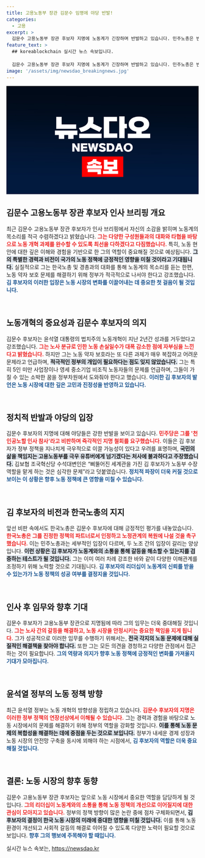 ```yaml
---
title: 고용노동부 장관 김문수 임명에 야당 반발!
categories:
  - 고용
excerpt: >
  김문수 고용노동부 장관 후보자 지명에 노동계가 긴장하며 반발하고 있습니다. 민주노총은 반노동 행보를 비판하고, 김 후보자가 진정한 소통을 할 수 있을지 의문을 제기합니다. 이 인사의 파장이 어떻게 이어질지 관심이 집중됩니다!
feature_text: >
  ## koreablockchain 실시간 뉴스 속보입니다.

  김문수 고용노동부 장관 후보자 지명에 노동계가 긴장하며 반발하고 있습니다. 민주노총은 반노동 행보를 비판하고, 김 후보자가 진정한 소통을 할 수 있을지 의문을 제기합니다. 이 인사의 파장이 어떻게 이어질지 관심이 집중됩니다!
image: '/assets/img/newsdao_breakingnews.jpg'
---
```


<p><img src="/assets/img/newsdao_breakingnews.jpg" alt="koreablockchain 속보" /></p>

<h2 data-ke-size="size26">김문수 고용노동부 장관 후보자 인사 브리핑 개요</h2>

<p data-ke-size="size16">최근 김문수 고용노동부 장관 후보자가 인사 브리핑에서 자신의 소감을 밝히며 노동계의 목소리를 적극 수렴하겠다고 밝혔습니다. <b><span style="color: #ee2323;">그는 다양한 구성원들과의 대화와 타협을 바탕으로 노동 개혁 과제를 완수할 수 있도록 최선을 다하겠다고 다짐했습니다.</span></b> 특히, 노동 현안에 대한 깊은 이해와 경험을 기반으로 한 그의 역할이 중요해질 것으로 예상됩니다. <b><span style="background-color: #21538527;">그의 특별한 경력과 비전이 국가의 노동 정책에 긍정적인 영향을 미칠 것이라고 기대됩니다.</span></b> 실질적으로 그는 한국노총 및 경총과의 대화를 통해 노동계의 목소리를 듣는 한편, 노동 약자 보호 문제를 해결하기 위해 정부가 적극적으로 나서야 한다고 강조했습니다. <b><span style="color: #1a5490;">김 후보자의 이러한 입장은 노동 시장의 변화를 이끌어내는 데 중요한 첫 걸음이 될 것입니다.</span></b></p>

<p data-ke-size="size16">&nbsp;</p>

<h2 data-ke-size="size26">노동개혁의 중요성과 김문수 후보자의 의지</h2>

<p data-ke-size="size16">김문수 후보자는 윤석열 대통령의 법치주의 노동개혁이 지난 2년간 성과를 거두었다고 강조했습니다. <b><span style="color: #ee2323;">그는 노사 분규로 인한 노동 손실일수가 대폭 감소한 점에 자부심을 느낀다고 밝혔습니다.</span></b> 하지만 그는 노동 약자 보호라는 또 다른 과제가 매우 복잡하고 어려운 문제라고 언급하며, <b><span style="background-color: #21538527;">적극적인 정부의 개입이 필요하다는 점도 잊지 않았습니다.</span></b> 그는 특히 5인 미만 사업장이나 영세 중소기업 비조직 노동자들의 문제를 언급하며, 그들이 가질 수 있는 소박한 꿈을 정부차원에서 도와줘야 한다고 했습니다. <b><span style="color: #1a5490;">이러한 김 후보자의 발언은 노동 시장에 대한 깊은 고민과 진정성을 반영하고 있습니다.</span></b></p>

<p data-ke-size="size16">&nbsp;</p>

<h2 data-ke-size="size26">정치적 반발과 야당의 입장</h2>

<p data-ke-size="size16">김문수 후보자의 지명에 대해 야당들은 강한 반발을 보이고 있습니다. <b><span style="color: #ee2323;">민주당은 그를 '천인공노할 인사 참사'라고 비판하며 즉각적인 지명 철회를 요구했습니다.</span></b> 이들은 김 후보자가 정부 정책을 지나치게 극우적으로 이끌 가능성이 있다고 우려를 표명하며, <b><span style="background-color: #21538527;">국민의 삶을 책임지는 고용노동부를 극우 유튜버에게 넘기겠다는 처사에 불과하다고 주장했습니다.</span></b> 김보협 조국혁신당 수석대변인은 “삐뚤어진 세계관을 가진 김 후보자가 노동부 수장 역할을 맡게 하는 것은 심각한 문제”라고 덧붙였습니다. <b><span style="color: #1a5490;">정치적 파장이 더욱 커질 것으로 보이는 이 상황은 향후 노동 정책에 큰 영향을 미칠 수 있습니다.</span></b></p>

<p data-ke-size="size16">&nbsp;</p>

<h2 data-ke-size="size26">김 후보자의 비전과 한국노총의 지지</h2>

<p data-ke-size="size16">앞선 비판 속에서도 한국노총은 김문수 후보자에 대해 긍정적인 평가를 내놓았습니다. <b><span style="color: #ee2323;">한국노총은 그를 진정한 정책의 파트너로서 인정하고 노정관계의 복원에 나설 것을 촉구했습니다.</span></b> 이는 민주노총과는 세부적인 입장이 다르며, 두 노조 간의 입장이 갈리는 양상입니다. <b><span style="background-color: #21538527;">이런 상황은 김 후보자가 노동계와의 소통을 통해 갈등을 해소할 수 있는지를 검증하는 테스트가 될 것입니다.</span></b> 그는 이미 여러 차례 강조한 바와 같이 다양한 이해관계를 조정하기 위해 노력할 것으로 기대됩니다. <b><span style="color: #1a5490;">김 후보자의 리더십이 노동계의 신뢰를 받을 수 있는가가 노동 정책의 성공 여부를 결정지을 것입니다.</span></b></p>

<p data-ke-size="size16">&nbsp;</p>

<h2 data-ke-size="size26">인사 후 임무와 향후 기대</h2>

<p data-ke-size="size16">김문수 후보자가 고용노동부 장관으로 지명됨에 따라 그의 임무는 더욱 중대해질 것입니다. <b><span style="color: #ee2323;">그는 노사 간의 갈등을 해결하고, 노동 시장을 안정시키는 중요한 책임을 지게 됩니다.</span></b> 그가 성공적으로 이러한 임무를 수행하기 위해서는, <b><span style="background-color: #21538527;">전국 각지의 노동 문제에 대해 실질적인 해결책을 찾아야 합니다.</span></b> 또한 그는 모든 의견을 경청하고 다양한 관점에서 접근하는 것이 필요합니다. <b><span style="color: #1a5490;">그의 역량과 의지가 향후 노동 정책에 긍정적인 변화를 가져올지 기대가 모아집니다.</span></b></p>

<p data-ke-size="size16">&nbsp;</p>

<h2 data-ke-size="size26">윤석열 정부의 노동 정책 방향</h2>

<p data-ke-size="size16">최근 윤석열 정부는 노동 개혁의 방향성을 정립하고 있습니다. <b><span style="color: #ee2323;">김문수 후보자의 지명은 이러한 정부 정책의 연장선상에서 이해될 수 있습니다.</span></b> 그는 경력과 경험을 바탕으로 노동 시장에서의 문제를 해결하기 위해 정부의 역할을 강화할 것입니다. <b><span style="background-color: #21538527;">이를 통해 노동 문제의 복합성을 해결하는 데에 중점을 두는 것으로 보입니다.</span></b> 정부가 내세운 경제 성장과 노동 시장의 안전망 구축을 동시에 꾀해야 하는 시점에서, <b><span style="color: #1a5490;">김 후보자의 역할은 더욱 중요해질 것입니다.</span></b></p>

<p data-ke-size="size16">&nbsp;</p>

<h2 data-ke-size="size26">결론: 노동 시장의 향후 동향</h2>

<p data-ke-size="size16">김문수 고용노동부 장관 후보자는 앞으로 노동 시장에서 중요한 역할을 담당하게 될 것입니다. <b><span style="color: #ee2323;">그의 리더십이 노동계와의 소통을 통해 노동 정책의 개선으로 이어질지에 대한 관심이 모아지고 있습니다.</span></b> 정부의 정책 방향이 많은 논란 중에 점차 구체화되면서, <b><span style="background-color: #21538527;">김 후보자의 결정이 한국 노동 시장의 미래에 중대한 영향을 미칠 것입니다.</span></b> 이를 통해 노동 환경이 개선되고 사회적 갈등의 해결로 이어질 수 있도록 다양한 노력이 필요할 것으로 보입니다. <b><span style="color: #1a5490;">향후 그의 행보에 주목해야 할 때입니다.</span></b></p>
실시간 뉴스 속보는, <a href="https://newsdao.kr" rel="dofollow">https://newsdao.kr</a>


